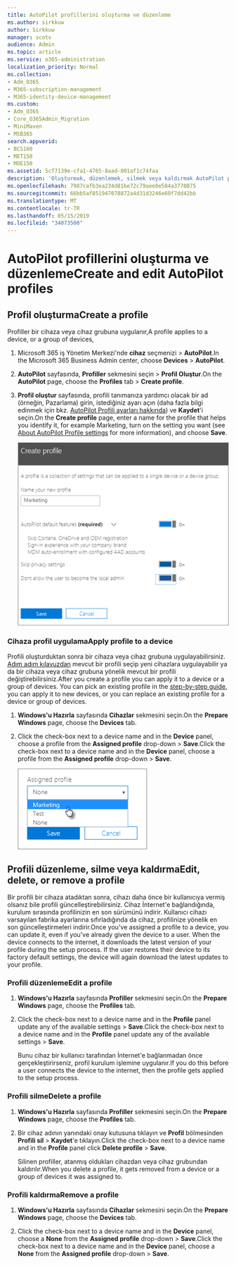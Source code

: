 ```yaml
---
title: AutoPilot profillerini oluşturma ve düzenleme
ms.author: sirkkuw
author: Sirkkuw
manager: scotv
audience: Admin
ms.topic: article
ms.service: o365-administration
localization_priority: Normal
ms.collection:
- Adm_O365
- M365-subscription-management
- M365-identity-device-management
ms.custom:
- Adm_O365
- Core_O365Admin_Migration
- MiniMaven
- MSB365
search.appverid:
- BCS160
- MET150
- MOE150
ms.assetid: 5cf7139e-cfa1-4765-8aad-001af1c74faa
description: 'Oluşturmak, düzenlemek, silmek veya kaldırmak AutoPilot profilleri hakkında bilgi edinin. '
ms.openlocfilehash: 7987cafb3ea234d81be72c79aee8e584a3770875
ms.sourcegitcommit: 66bb5af851947078872a4d31d3246e69f7dd42bb
ms.translationtype: MT
ms.contentlocale: tr-TR
ms.lasthandoff: 05/15/2019
ms.locfileid: "34073500"
---
```

# <a name="create-and-edit-autopilot-profiles"></a><span data-ttu-id="9d5ac-103">AutoPilot profillerini oluşturma ve düzenleme</span><span class="sxs-lookup"><span data-stu-id="9d5ac-103">Create and edit AutoPilot profiles</span></span>

## <a name="create-a-profile"></a><span data-ttu-id="9d5ac-104">Profil oluşturma</span><span class="sxs-lookup"><span data-stu-id="9d5ac-104">Create a profile</span></span>

<span data-ttu-id="9d5ac-105">Profiller bir cihaza veya cihaz grubuna uygulanır,</span><span class="sxs-lookup"><span data-stu-id="9d5ac-105">A profile applies to a device, or a group of devices,</span></span>
  
1. <span data-ttu-id="9d5ac-106">Microsoft 365 iş Yönetim Merkezi'nde **cihaz** seçmenizi \> **AutoPilot**.</span><span class="sxs-lookup"><span data-stu-id="9d5ac-106">In the Microsoft 365 Business Admin center, choose **Devices** \> **AutoPilot**.</span></span>
  
2. <span data-ttu-id="9d5ac-107">**AutoPilot** sayfasında, **Profiller** sekmesini seçin \> **Profil Oluştur**.</span><span class="sxs-lookup"><span data-stu-id="9d5ac-107">On the **AutoPilot** page, choose the **Profiles** tab \> **Create profile**.</span></span>
    
3. <span data-ttu-id="9d5ac-108">**Profil oluştur** sayfasında, profili tanımanıza yardımcı olacak bir ad (örneğin, Pazarlama) girin, istediğiniz ayarı açın (daha fazla bilgi edinmek için bkz. [AutoPilot Profili ayarları hakkında](autopilot-profile-settings.md)) ve **Kaydet**'i seçin.</span><span class="sxs-lookup"><span data-stu-id="9d5ac-108">On the **Create profile** page, enter a name for the profile that helps you identify it, for example Marketing, turn on the setting you want (see [About AutoPilot Profile settings](autopilot-profile-settings.md) for more information), and choose **Save**.</span></span>
    
    ![Enter name and turn on settings in the Create profile panel.](media/63b5a00d-6a5d-48d0-9557-e7531e80702a.png)
  
### <a name="apply-profile-to-a-device"></a><span data-ttu-id="9d5ac-110">Cihaza profil uygulama</span><span class="sxs-lookup"><span data-stu-id="9d5ac-110">Apply profile to a device</span></span>

<span data-ttu-id="9d5ac-p101">Profili oluşturduktan sonra bir cihaza veya cihaz grubuna uygulayabilirsiniz. [Adım adım kılavuzdan](add-autopilot-devices-and-profile.md) mevcut bir profili seçip yeni cihazlara uygulayabilir ya da bir cihaza veya cihaz grubuna yönelik mevcut bir profili değiştirebilirsiniz.</span><span class="sxs-lookup"><span data-stu-id="9d5ac-p101">After you create a profile you can apply it to a device or a group of devices. You can pick an existing profile in the [step-by-step guide](add-autopilot-devices-and-profile.md), you can apply it to new devices, or you can replace an existing profile for a device or group of devices.</span></span> 
  
1. <span data-ttu-id="9d5ac-113">**Windows'u Hazırla** sayfasında **Cihazlar** sekmesini seçin.</span><span class="sxs-lookup"><span data-stu-id="9d5ac-113">On the **Prepare Windows** page, choose the **Devices** tab.</span></span> 
    
2. <span data-ttu-id="9d5ac-114">Click the check-box next to a device name and in the **Device** panel, choose a profile from the **Assigned profile** drop-down \> **Save**.</span><span class="sxs-lookup"><span data-stu-id="9d5ac-114">Click the check-box next to a device name and in the **Device** panel, choose a profile from the **Assigned profile** drop-down \> **Save**.</span></span>
    
    ![In the Device panel, select an Assigned profile to apply it.](media/ed0ce33f-9241-4403-a5de-2dddffdc6fb9.png)
  
## <a name="edit-delete-or-remove-a-profile"></a><span data-ttu-id="9d5ac-116">Profili düzenleme, silme veya kaldırma</span><span class="sxs-lookup"><span data-stu-id="9d5ac-116">Edit, delete, or remove a profile</span></span>

<span data-ttu-id="9d5ac-p102">Bir profili bir cihaza atadıktan sonra, cihazı daha önce bir kullanıcıya vermiş olsanız bile profili güncelleştirebilirsiniz. Cihaz İnternet'e bağlandığında, kurulum sırasında profilinizin en son sürümünü indirir. Kullanıcı cihazı varsayılan fabrika ayarlarına sıfırladığında da cihaz, profilinize yönelik en son güncelleştirmeleri indirir.</span><span class="sxs-lookup"><span data-stu-id="9d5ac-p102">Once you've assigned a profile to a device, you can update it, even if you've already given the device to a user. When the device connects to the internet, it downloads the latest version of your profile during the setup process. If the user restores their device to its factory default settings, the device will again download the latest updates to your profile.</span></span> 
  
### <a name="edit-a-profile"></a><span data-ttu-id="9d5ac-120">Profili düzenleme</span><span class="sxs-lookup"><span data-stu-id="9d5ac-120">Edit a profile</span></span>

1. <span data-ttu-id="9d5ac-121">**Windows'u Hazırla** sayfasında **Profiller** sekmesini seçin.</span><span class="sxs-lookup"><span data-stu-id="9d5ac-121">On the **Prepare Windows** page, choose the **Profiles** tab.</span></span> 
    
2. <span data-ttu-id="9d5ac-122">Click the check-box next to a device name and in the **Profile** panel update any of the available settings \> **Save**.</span><span class="sxs-lookup"><span data-stu-id="9d5ac-122">Click the check-box next to a device name and in the **Profile** panel update any of the available settings \> **Save**.</span></span>
    
    <span data-ttu-id="9d5ac-123">Bunu cihaz bir kullanıcı tarafından İnternet'e bağlanmadan önce gerçekleştirirseniz, profil kurulum işlemine uygulanır.</span><span class="sxs-lookup"><span data-stu-id="9d5ac-123">If you do this before a user connects the device to the internet, then the profile gets applied to the setup process.</span></span>
    
### <a name="delete-a-profile"></a><span data-ttu-id="9d5ac-124">Profili silme</span><span class="sxs-lookup"><span data-stu-id="9d5ac-124">Delete a profile</span></span>

1. <span data-ttu-id="9d5ac-125">**Windows'u Hazırla** sayfasında **Profiller** sekmesini seçin.</span><span class="sxs-lookup"><span data-stu-id="9d5ac-125">On the **Prepare Windows** page, choose the **Profiles** tab.</span></span> 
    
2. <span data-ttu-id="9d5ac-126">Bir cihaz adının yanındaki onay kutusuna tıklayın ve **Profil** bölmesinden **Profili sil** \> **Kaydet**'e tıklayın.</span><span class="sxs-lookup"><span data-stu-id="9d5ac-126">Click the check-box next to a device name and in the **Profile** panel click **Delete profile** \> **Save**.</span></span>
    
    <span data-ttu-id="9d5ac-127">Silinen profiller, atanmış oldukları cihazdan veya cihaz grubundan kaldırılır.</span><span class="sxs-lookup"><span data-stu-id="9d5ac-127">When you delete a profile, it gets removed from a device or a group of devices it was assigned to.</span></span>
    
### <a name="remove-a-profile"></a><span data-ttu-id="9d5ac-128">Profili kaldırma</span><span class="sxs-lookup"><span data-stu-id="9d5ac-128">Remove a profile</span></span>

1. <span data-ttu-id="9d5ac-129">**Windows'u Hazırla** sayfasında **Cihazlar** sekmesini seçin.</span><span class="sxs-lookup"><span data-stu-id="9d5ac-129">On the **Prepare Windows** page, choose the **Devices** tab.</span></span> 
    
2. <span data-ttu-id="9d5ac-130">Click the check-box next to a device name and in the **Device** panel, choose a **None** from the **Assigned profile** drop-down \> **Save**.</span><span class="sxs-lookup"><span data-stu-id="9d5ac-130">Click the check-box next to a device name and in the **Device** panel, choose a **None** from the **Assigned profile** drop-down \> **Save**.</span></span>
    
